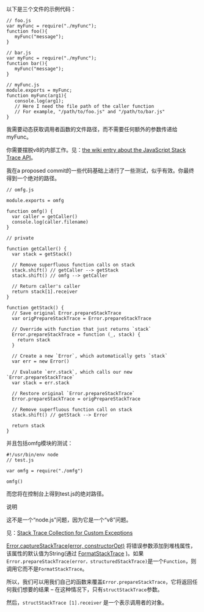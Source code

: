 以下是三个文件的示例代码：
```
// foo.js
var myFunc = require("./myFunc");
function foo(){
   myFunc("message");
}

// bar.js
var myFunc = require("./myFunc");
function bar(){
   myFunc("message");
}

// myFunc.js
module.exports = myFunc;
function myFunc(arg1){
   console.log(arg1);
   // Here I need the file path of the caller function
   // For example, "/path/to/foo.js" and "/path/to/bar.js"
}
```

我需要动态获取调用者函数的文件路径，而不需要任何额外的参数传递给myFunc。

你需要摆脱v8的内部工作。见：[the wiki entry about the JavaScript Stack Trace API](http://code.google.com/p/v8/wiki/JavaScriptStackTraceApi)。

我在a proposed commit的一些代码基础上进行了一些测试，似乎有效。你最终得到一个绝对的路径。
```
// omfg.js

module.exports = omfg

function omfg() {
  var caller = getCaller()
  console.log(caller.filename)
}

// private

function getCaller() {
  var stack = getStack()

  // Remove superfluous function calls on stack
  stack.shift() // getCaller --> getStack
  stack.shift() // omfg --> getCaller

  // Return caller's caller
  return stack[1].receiver
}

function getStack() {
  // Save original Error.prepareStackTrace
  var origPrepareStackTrace = Error.prepareStackTrace

  // Override with function that just returns `stack`
  Error.prepareStackTrace = function (_, stack) {
    return stack
  }

  // Create a new `Error`, which automatically gets `stack`
  var err = new Error()

  // Evaluate `err.stack`, which calls our new `Error.prepareStackTrace`
  var stack = err.stack

  // Restore original `Error.prepareStackTrace`
  Error.prepareStackTrace = origPrepareStackTrace

  // Remove superfluous function call on stack
  stack.shift() // getStack --> Error

  return stack
}
```
并且包括omfg模块的测试：
```
#!/usr/bin/env node
// test.js

var omfg = require("./omfg")

omfg()
```
而您将在控制台上得到test.js的绝对路径。

说明

这不是一个“node.js”问题，因为它是一个“v8”问题。

见：[Stack Trace Collection for Custom Exceptions](http://code.google.com/p/v8/wiki/JavaScriptStackTraceApi#Stack_trace_collection_for_custom_exceptions)

[Error.captureStackTrace(error, constructorOpt)](https://github.com/nodejs/node-v0.x-archive/blob/c3ca783525c3de368572a12e627e56090e49f594/deps/v8/src/messages.js#L1112) 将错误参数添加到堆栈属性，该属性的默认值为String(通过 [FormatStackTrace](https://github.com/joyent/node/blob/c3ca783525c3de368572a12e627e56090e49f594/deps/v8/src/messages.js#L1052) )。如果 `Error.prepareStackTrace(error，structuredStackTrace)`是一个`Function`，则调用它而不是`FormatStackTrace`。

所以，我们可以用我们自己的函数来覆盖`Error.prepareStackTrace`，它将返回任何我们想要的结果 – 在这种情况下，只有`structStackTrace`参数。

然后，`structStackTrace [1].receiver` 是一个表示调用者的对象。